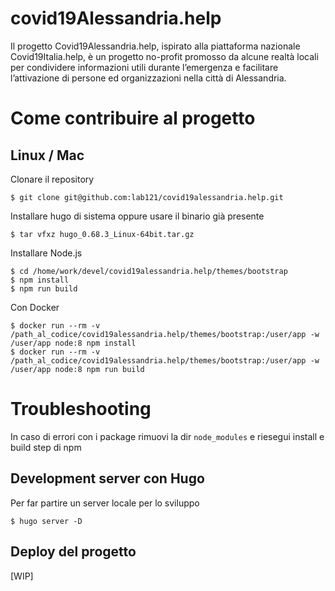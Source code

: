 # covid19Alessandria.help

Il progetto Covid19Alessandria.help, ispirato alla piattaforma nazionale Covid19Italia.help, è un progetto no-profit promosso da alcune realtà locali per condividere informazioni utili durante l’emergenza e facilitare l’attivazione di persone ed organizzazioni nella città di Alessandria.

# Come contribuire al progetto

## Linux / Mac 

Clonare il repository 

    $ git clone git@github.com:lab121/covid19alessandria.help.git

Installare hugo di sistema oppure usare il binario già presente

    $ tar vfxz hugo_0.68.3_Linux-64bit.tar.gz

Installare Node.js 

    $ cd /home/work/devel/covid19alessandria.help/themes/bootstrap
    $ npm install
    $ npm run build

Con Docker

    $ docker run --rm -v /path_al_codice/covid19alessandria.help/themes/bootstrap:/user/app -w /user/app node:8 npm install
    $ docker run --rm -v /path_al_codice/covid19alessandria.help/themes/bootstrap:/user/app -w /user/app node:8 npm run build

# Troubleshooting 

In caso di errori con i package rimuovi la dir ``node_modules`` e riesegui install e build step di npm 

## Development server con Hugo ##

Per far partire un server locale per lo sviluppo

    $ hugo server -D 

## Deploy del progetto ##

[WIP]


